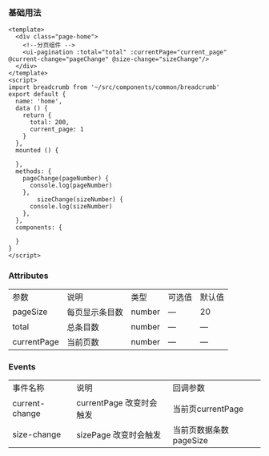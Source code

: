 
### 基础用法


	<template>
	  <div class="page-home">
	    <!--分页组件 -->
	    <ui-pagination :total="total" :currentPage="current_page" @current-change="pageChange" @size-change="sizeChange"/>
	  </div>
	</template>
	<script>
	import breadcrumb from '~/src/components/common/breadcrumb'
	export default {
	  name: 'home',
	  data () {
	    return {
	      total: 200,
      	  current_page: 1
	    }
	  },
	  mounted () {
	   
	  },
	  methods: {
	    pageChange(pageNumber) {
	      console.log(pageNumber)
	    },
			sizeChange(sizeNumber) {
	      console.log(sizeNumber)
	    },
	  },
	  components: {
	    
	  }
	}
	</script>

	



###  Attributes
<table>
<tr>
	<td>参数</td>
	<td>说明</td>
	<td>类型</td>
	<td>可选值</td>
	<td>默认值</td>
</tr>
<tr>
	<td>pageSize</td>
	<td>每页显示条目数</td>
	<td>number</td>
	<td>—</td>
	<td>20</td>
</tr>
<tr>
	<td>total</td>
	<td>总条目数</td>
	<td>number</td>
	<td>—</td>
	<td>—</td>
</tr>
<tr>
	<td>currentPage</td>
	<td>当前页数</td>
	<td>number</td>
	<td>—</td>
	<td>—</td>
</tr>
</table>

###  Events
<table>
<tr>
	<td>事件名称</td>
	<td>说明</td>
	<td>回调参数</td>
</tr>
<tr>
	<td>current-change</td>
	<td>currentPage 改变时会触发</td>
	<td>当前页currentPage</td>
</tr>
<tr>
	<td>size-change</td>
	<td>sizePage 改变时会触发</td>
	<td>当前页数据条数pageSize</td>
</tr>
</table>
